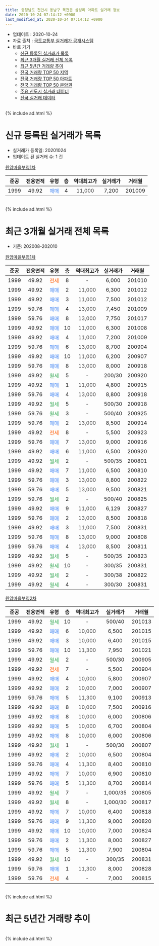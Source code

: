 ```yaml
---
title: 충청남도 천안시 동남구 목천읍 삼성리 아파트 실거래 정보
date: 2020-10-24 07:14:12 +0900
last_modified_at: 2020-10-24 07:14:12 +0900
---
```


* 업데이트 : 2020-10-24
* 자료 출처 : [국토교통부 실거래가 공개시스템](http://rt.molit.go.kr)
* 바로 가기
    * [신규 등록된 실거래가 목록](#신규-등록된-실거래가-목록)
    * [최근 3개월 실거래 전체 목록](#최근-3개월-실거래-전체-목록)
    * [최근 5년간 거래량 추이](#최근-5년간-거래량-추이)
    * [전국 거래량 TOP 50 지역](https://inasie.github.io/apt-trade-info/최근-3개월-전국에서-가장-거래가-많이-발생한-지역)
    * [전국 거래량 TOP 50 아파트](https://inasie.github.io/apt-trade-info/최근-3개월-전국에서-가장-거래가-많이-발생한-아파트)
    * [전국 거래량 TOP 50 분양권](https://inasie.github.io/apt-trade-info/최근-3개월-전국에서-가장-거래가-많이-발생한-분양권)
    * [주요 신도시 실거래 데이터](https://inasie.github.io/apt-trade-info/주요-신도시)
    * [전국 실거래 데이터](https://inasie.github.io/apt-trade-info/전국)
<br>
{% include ad.html %}
<br>

# 신규 등록된 실거래가 목록
* 실거래가 등록일: 20201024
* 업데이트 된 실거래 수: 1 건


[원앙마을부영1차](https://search.naver.com/search.naver?query=%EC%B6%A9%EC%B2%AD%EB%82%A8%EB%8F%84+%EC%B2%9C%EC%95%88%EC%8B%9C+%EB%8F%99%EB%82%A8%EA%B5%AC+%EB%AA%A9%EC%B2%9C%EC%9D%8D+%EC%82%BC%EC%84%B1%EB%A6%AC+%EC%9B%90%EC%95%99%EB%A7%88%EC%9D%84%EB%B6%80%EC%98%811%EC%B0%A8)

|준공|전용면적|유형|층|역대최고가|실거래가|거래월|
|:---:|:---:|:---:|:---:|:---:|:---:|:---:|
|1999|49.92|<span style="color:#4285f3">매매</span>|4|<span style="color:#444444">11,000</span>|7,200|201009|


<br>
{% include ad.html %}
<br>

# 최근 3개월 실거래 전체 목록
* 기준: 202008-202010


[원앙마을부영1차](https://search.naver.com/search.naver?query=%EC%B6%A9%EC%B2%AD%EB%82%A8%EB%8F%84+%EC%B2%9C%EC%95%88%EC%8B%9C+%EB%8F%99%EB%82%A8%EA%B5%AC+%EB%AA%A9%EC%B2%9C%EC%9D%8D+%EC%82%BC%EC%84%B1%EB%A6%AC+%EC%9B%90%EC%95%99%EB%A7%88%EC%9D%84%EB%B6%80%EC%98%811%EC%B0%A8)

|준공|전용면적|유형|층|역대최고가|실거래가|거래월|
|:---:|:---:|:---:|:---:|:---:|:---:|:---:|
|1999|49.92|<span style="color:#ff5a00">전세</span>|8|<span style="color:#444444">-</span>|6,000|201010|
|1999|49.92|<span style="color:#4285f3">매매</span>|2|<span style="color:#444444">11,000</span>|6,300|201012|
|1999|49.92|<span style="color:#4285f3">매매</span>|3|<span style="color:#444444">11,000</span>|7,500|201012|
|1999|59.76|<span style="color:#4285f3">매매</span>|4|<span style="color:#444444">13,000</span>|7,450|201009|
|1999|59.76|<span style="color:#4285f3">매매</span>|8|<span style="color:#444444">13,000</span>|7,750|201017|
|1999|49.92|<span style="color:#4285f3">매매</span>|10|<span style="color:#444444">11,000</span>|6,300|201008|
|1999|49.92|<span style="color:#4285f3">매매</span>|4|<span style="color:#444444">11,000</span>|7,200|201009|
|1999|59.76|<span style="color:#4285f3">매매</span>|6|<span style="color:#444444">13,000</span>|8,700|200904|
|1999|49.92|<span style="color:#4285f3">매매</span>|10|<span style="color:#444444">11,000</span>|6,200|200907|
|1999|59.76|<span style="color:#4285f3">매매</span>|8|<span style="color:#444444">13,000</span>|8,000|200918|
|1999|49.92|<span style="color:#34a853">월세</span>|5|<span style="color:#444444">-</span>|200/30|200920|
|1999|49.92|<span style="color:#4285f3">매매</span>|1|<span style="color:#444444">11,000</span>|4,800|200915|
|1999|59.76|<span style="color:#4285f3">매매</span>|4|<span style="color:#444444">13,000</span>|8,800|200918|
|1999|49.92|<span style="color:#34a853">월세</span>|5|<span style="color:#444444">-</span>|500/30|200918|
|1999|59.76|<span style="color:#34a853">월세</span>|3|<span style="color:#444444">-</span>|500/40|200925|
|1999|59.76|<span style="color:#4285f3">매매</span>|2|<span style="color:#444444">13,000</span>|8,500|200914|
|1999|49.92|<span style="color:#ff5a00">전세</span>|8|<span style="color:#444444">-</span>|5,500|200923|
|1999|59.76|<span style="color:#4285f3">매매</span>|7|<span style="color:#444444">13,000</span>|9,000|200916|
|1999|49.92|<span style="color:#4285f3">매매</span>|6|<span style="color:#444444">11,000</span>|6,500|200920|
|1999|49.92|<span style="color:#34a853">월세</span>|2|<span style="color:#444444">-</span>|500/35|200801|
|1999|49.92|<span style="color:#4285f3">매매</span>|7|<span style="color:#444444">11,000</span>|6,500|200810|
|1999|59.76|<span style="color:#4285f3">매매</span>|3|<span style="color:#444444">13,000</span>|8,800|200822|
|1999|59.76|<span style="color:#4285f3">매매</span>|5|<span style="color:#444444">13,000</span>|9,500|200821|
|1999|59.76|<span style="color:#34a853">월세</span>|2|<span style="color:#444444">-</span>|500/40|200825|
|1999|49.92|<span style="color:#4285f3">매매</span>|9|<span style="color:#444444">11,000</span>|6,129|200827|
|1999|59.76|<span style="color:#4285f3">매매</span>|2|<span style="color:#444444">13,000</span>|8,500|200818|
|1999|49.92|<span style="color:#4285f3">매매</span>|3|<span style="color:#444444">11,000</span>|7,500|200831|
|1999|59.76|<span style="color:#4285f3">매매</span>|8|<span style="color:#444444">13,000</span>|9,000|200808|
|1999|59.76|<span style="color:#4285f3">매매</span>|4|<span style="color:#444444">13,000</span>|8,500|200811|
|1999|49.92|<span style="color:#34a853">월세</span>|5|<span style="color:#444444">-</span>|500/35|200823|
|1999|49.92|<span style="color:#34a853">월세</span>|10|<span style="color:#444444">-</span>|300/35|200831|
|1999|49.92|<span style="color:#34a853">월세</span>|2|<span style="color:#444444">-</span>|300/38|200822|
|1999|49.92|<span style="color:#34a853">월세</span>|4|<span style="color:#444444">-</span>|300/30|200831|

[원앙마을부영2차](https://search.naver.com/search.naver?query=%EC%B6%A9%EC%B2%AD%EB%82%A8%EB%8F%84+%EC%B2%9C%EC%95%88%EC%8B%9C+%EB%8F%99%EB%82%A8%EA%B5%AC+%EB%AA%A9%EC%B2%9C%EC%9D%8D+%EC%82%BC%EC%84%B1%EB%A6%AC+%EC%9B%90%EC%95%99%EB%A7%88%EC%9D%84%EB%B6%80%EC%98%812%EC%B0%A8)

|준공|전용면적|유형|층|역대최고가|실거래가|거래월|
|:---:|:---:|:---:|:---:|:---:|:---:|:---:|
|1999|49.92|<span style="color:#34a853">월세</span>|10|<span style="color:#444444">-</span>|500/40|201013|
|1999|49.92|<span style="color:#4285f3">매매</span>|6|<span style="color:#444444">10,000</span>|6,500|201015|
|1999|49.92|<span style="color:#4285f3">매매</span>|3|<span style="color:#444444">10,000</span>|6,400|201015|
|1999|59.76|<span style="color:#4285f3">매매</span>|10|<span style="color:#444444">11,300</span>|7,950|201021|
|1999|49.92|<span style="color:#34a853">월세</span>|2|<span style="color:#444444">-</span>|500/30|200905|
|1999|49.92|<span style="color:#ff5a00">전세</span>|7|<span style="color:#444444">-</span>|5,500|200904|
|1999|49.92|<span style="color:#4285f3">매매</span>|4|<span style="color:#444444">10,000</span>|5,800|200907|
|1999|49.92|<span style="color:#4285f3">매매</span>|2|<span style="color:#444444">10,000</span>|7,000|200907|
|1999|59.76|<span style="color:#4285f3">매매</span>|5|<span style="color:#444444">11,300</span>|9,100|200913|
|1999|49.92|<span style="color:#4285f3">매매</span>|8|<span style="color:#444444">10,000</span>|7,500|200916|
|1999|49.92|<span style="color:#4285f3">매매</span>|8|<span style="color:#444444">10,000</span>|6,000|200806|
|1999|49.92|<span style="color:#4285f3">매매</span>|5|<span style="color:#444444">10,000</span>|6,700|200804|
|1999|49.92|<span style="color:#4285f3">매매</span>|8|<span style="color:#444444">10,000</span>|6,000|200806|
|1999|49.92|<span style="color:#34a853">월세</span>|1|<span style="color:#444444">-</span>|500/30|200807|
|1999|49.92|<span style="color:#4285f3">매매</span>|2|<span style="color:#444444">10,000</span>|6,500|200804|
|1999|59.76|<span style="color:#4285f3">매매</span>|4|<span style="color:#444444">11,300</span>|8,400|200810|
|1999|49.92|<span style="color:#4285f3">매매</span>|7|<span style="color:#444444">10,000</span>|6,900|200810|
|1999|59.76|<span style="color:#4285f3">매매</span>|5|<span style="color:#444444">11,300</span>|8,700|200814|
|1999|49.92|<span style="color:#34a853">월세</span>|7|<span style="color:#444444">-</span>|1,000/35|200805|
|1999|49.92|<span style="color:#34a853">월세</span>|8|<span style="color:#444444">-</span>|1,000/30|200817|
|1999|49.92|<span style="color:#4285f3">매매</span>|7|<span style="color:#444444">10,000</span>|6,400|200818|
|1999|59.76|<span style="color:#4285f3">매매</span>|9|<span style="color:#444444">11,300</span>|9,000|200820|
|1999|49.92|<span style="color:#4285f3">매매</span>|10|<span style="color:#444444">10,000</span>|7,000|200824|
|1999|59.76|<span style="color:#4285f3">매매</span>|2|<span style="color:#444444">11,300</span>|8,000|200827|
|1999|59.76|<span style="color:#4285f3">매매</span>|5|<span style="color:#444444">11,300</span>|7,900|200804|
|1999|49.92|<span style="color:#34a853">월세</span>|10|<span style="color:#444444">-</span>|300/35|200831|
|1999|59.76|<span style="color:#4285f3">매매</span>|1|<span style="color:#444444">11,300</span>|8,000|200828|
|1999|59.76|<span style="color:#ff5a00">전세</span>|4|<span style="color:#444444">-</span>|7,000|200815|


<br>
{% include ad.html %}
<br>

# 최근 5년간 거래량 추이


<div style="width:100%;">
    <canvas id="deal_progress" height="200"></canvas>
</div>

<script>
new Chart(document.getElementById("deal_progress"), {
    type: 'line',
    data: {
        labels: ['201510','201511','201512','201601','201602','201603','201604','201605','201606','201607','201608','201609','201610','201611','201612','201701','201702','201703','201704','201705','201706','201707','201708','201709','201710','201711','201712','201801','201802','201803','201804','201805','201806','201807','201808','201809','201810','201811','201812','201901','201902','201903','201904','201905','201906','201907','201908','201909','201910','201911','201912','202001','202002','202003','202004','202005','202006','202007','202008','202009','202010'],
        datasets: [{
            label: '매매',
            pointRadius: 1,
            data: [14, 11, 7, 10, 4, 14, 9, 8, 15, 14, 9, 11, 11, 22, 17, 5, 18, 21, 22, 21, 26, 22, 18, 9, 9, 15, 15, 13, 14, 26, 9, 9, 20, 7, 7, 11, 14, 8, 12, 11, 9, 16, 8, 12, 11, 15, 19, 9, 15, 14, 28, 9, 16, 19, 17, 21, 26, 17, 21, 12, 9],
            borderColor: "rgba(255, 201, 14, 1)",
            backgroundColor: "rgba(255, 201, 14, 0.5)",
            fill: false,
            lineTension: 0
        },{
            label: '전월세',
            pointRadius: 1,
            data: [13, 8, 5, 12, 11, 8, 13, 14, 6, 6, 4, 10, 10, 13, 11, 8, 18, 14, 12, 11, 8, 9, 10, 6, 6, 12, 9, 12, 9, 9, 8, 9, 5, 6, 6, 6, 6, 6, 7, 8, 6, 13, 3, 7, 11, 8, 5, 10, 5, 4, 11, 10, 10, 13, 9, 7, 10, 8, 11, 6, 2],
            borderColor: "rgba(0, 141, 185, 1)",
            backgroundColor: "rgba(0, 141, 185, 0.5)",
            fill: false,
            lineTension: 0
        }
        ]
    },
    options: {
        responsive: true,
        title: {
            display: false
        },
        tooltips: {
            mode: 'index',
            intersect: false
        },
        hover: {
            mode: 'nearest',
            intersect: true
        },
        scales: {
            xAxes: [{
                display: true,
                scaleLabel: {
                    display: true,
                    labelString: '년/월'
                }
            }],
            yAxes: [{
                display: true,
                ticks: {
                    suggestedMin: 0,
                },
                scaleLabel: {
                    display: true,
                    labelString: '실거래 수'
                }
            }]
        }
    }
});

</script>


<br>
{% include ad.html %}
<br>

